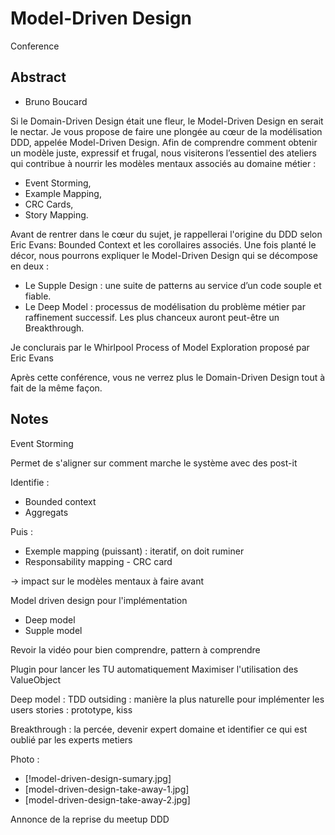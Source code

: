 # Model-Driven Design

Conference

## Abstract

- Bruno Boucard

Si le Domain-Driven Design était une fleur, le Model-Driven Design en serait le nectar. Je vous propose de faire une plongée au cœur de la modélisation DDD, appelée Model-Driven Design. Afin de comprendre comment obtenir un modèle juste, expressif et frugal, nous visiterons l’essentiel des ateliers qui contribue à nourrir les modèles mentaux associés au domaine métier :
- Event Storming,
- Example Mapping,
- CRC Cards,
- Story Mapping.

Avant de rentrer dans le cœur du sujet, je rappellerai l'origine du DDD selon Eric Evans: Bounded Context et les corollaires associés. Une fois planté le décor, nous pourrons expliquer le Model-Driven Design qui se décompose en deux :
- Le Supple Design : une suite de patterns au service d’un code souple et fiable.
- Le Deep Model : processus de modélisation du problème métier par raffinement successif. Les plus chanceux auront peut-être un Breakthrough.

Je conclurais par le Whirlpool Process of Model Exploration proposé par Eric Evans

Après cette conférence, vous ne verrez plus le Domain-Driven Design tout à fait de la même façon.

## Notes

Event Storming

Permet de s'aligner sur comment marche le système avec des post-it

Identifie :
- Bounded context
- Aggregats

Puis :
- Exemple mapping (puissant) : iteratif, on doit ruminer
- Responsability mapping - CRC card

-> impact sur le modèles mentaux à faire avant

Model driven design pour l'implémentation
- Deep model
- Supple model

Revoir la vidéo pour bien comprendre, pattern à comprendre

Plugin pour lancer les TU automatiquement
Maximiser l'utilisation des ValueObject

Deep model :
TDD outsiding : manière la plus naturelle pour implémenter les users stories : prototype, kiss

Breakthrough : la percée, devenir expert domaine et identifier ce qui est oublié par les experts metiers

Photo :
- [!model-driven-design-sumary.jpg]
- [model-driven-design-take-away-1.jpg]
- [model-driven-design-take-away-2.jpg]

Annonce de la reprise du meetup DDD

